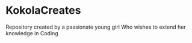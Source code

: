 # KokolaCreates
Repository created by a passionate young girl 
Who wishes to extend her knowledge in Coding 
